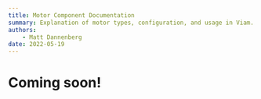 ```yaml
---
title: Motor Component Documentation
summary: Explanation of motor types, configuration, and usage in Viam.
authors:
    - Matt Dannenberg
date: 2022-05-19
---
```

# Coming soon!

